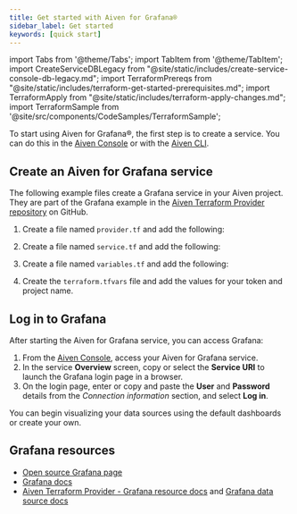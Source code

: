 ```yaml
---
title: Get started with Aiven for Grafana®
sidebar_label: Get started
keywords: [quick start]
---
```


import Tabs from '@theme/Tabs';
import TabItem from '@theme/TabItem';
import CreateServiceDBLegacy from "@site/static/includes/create-service-console-db-legacy.md";
import TerraformPrereqs from "@site/static/includes/terraform-get-started-prerequisites.md";
import TerraformApply from "@site/static/includes/terraform-apply-changes.md";
import TerraformSample from '@site/src/components/CodeSamples/TerraformSample';

To start using Aiven for Grafana®, the first step is to create a service. You can do this in the [Aiven Console](https://console.aiven.io/) or with the [Aiven CLI](https://github.com/aiven/aiven-client).

## Create an Aiven for Grafana service

<Tabs groupId="group1">
<TabItem value="console" label="Console" default>

<CreateServiceDBLegacy serviceType="Grafana®"/>

</TabItem>
<TabItem value="terraform" label="Terraform">

The following example files create a Grafana service in your Aiven project.
They are part of the Grafana example in the
[Aiven Terraform Provider repository](https://github.com/aiven/terraform-provider-aiven/tree/main/examples/grafana)
on GitHub.

1. Create a file named `provider.tf` and add the following:

    <TerraformSample filename='grafana/provider.tf' />

1. Create a file named `service.tf` and add the following:

    <TerraformSample filename='grafana/service.tf' />

1. Create a file named `variables.tf` and add the following:

    <TerraformSample filename='grafana/variables.tf' />

1. Create the `terraform.tfvars` file and add the values for your token and project name.

<TerraformApply />

</TabItem>
</Tabs>

## Log in to Grafana

After starting the Aiven for Grafana service, you can access Grafana:

1.  From the [Aiven Console](https://console.aiven.io/), access your
    Aiven for Grafana service.
2.  In the service **Overview** screen, copy or select the **Service
    URI** to launch the Grafana login page in a browser.
3.  On the login page, enter or copy and paste the **User** and
    **Password** details from the *Connection information* section, and
    select **Log in**.

You can begin visualizing your data sources using the default dashboards
or create your own.

## Grafana resources

-   [Open source Grafana page](https://grafana.com/oss/grafana/)
-   [Grafana docs](https://grafana.com/docs/)
-   [Aiven Terraform Provider - Grafana resource
    docs](https://registry.terraform.io/providers/aiven/aiven/latest/docs/resources/grafana)
    and [Grafana data source
    docs](https://registry.terraform.io/providers/aiven/aiven/latest/docs/data-sources/grafana)
